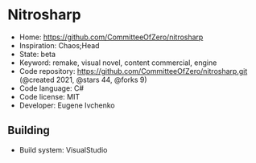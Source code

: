 # Nitrosharp

- Home: https://github.com/CommitteeOfZero/nitrosharp
- Inspiration: Chaos;Head
- State: beta
- Keyword: remake, visual novel, content commercial, engine
- Code repository: https://github.com/CommitteeOfZero/nitrosharp.git (@created 2021, @stars 44, @forks 9)
- Code language: C#
- Code license: MIT
- Developer: Eugene Ivchenko

## Building

- Build system: VisualStudio

